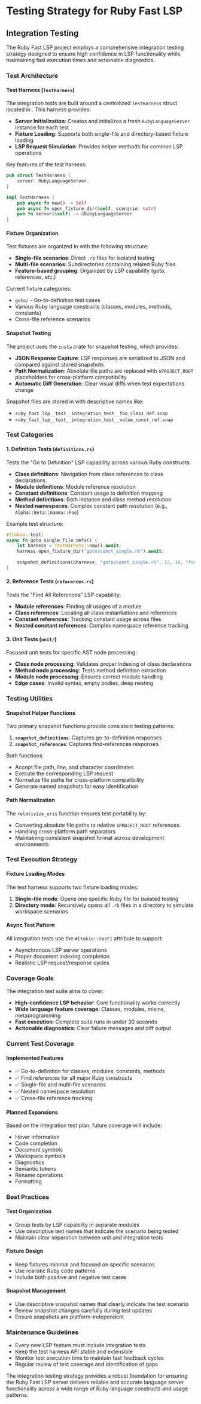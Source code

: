 # Testing Strategy for Ruby Fast LSP

## Integration Testing

The Ruby Fast LSP project employs a comprehensive integration testing strategy designed to ensure high confidence in LSP functionality while maintaining fast execution times and actionable diagnostics.

### Test Architecture

#### Test Harness (`TestHarness`)

The integration tests are built around a centralized `TestHarness` struct located in <mcfile name="integration_test.rs" path="src/test/integration_test.rs"></mcfile>. This harness provides:

- **Server Initialization**: Creates and initializes a fresh `RubyLanguageServer` instance for each test
- **Fixture Loading**: Supports both single-file and directory-based fixture loading
- **LSP Request Simulation**: Provides helper methods for common LSP operations

Key features of the test harness:

```rust
pub struct TestHarness {
    server: RubyLanguageServer,
}

impl TestHarness {
    pub async fn new() -> Self
    pub async fn open_fixture_dir(&self, scenario: &str)
    pub fn server(&self) -> &RubyLanguageServer
}
```

#### Fixture Organization

Test fixtures are organized in <mcfolder name="fixtures" path="src/test/fixtures"></mcfolder> with the following structure:

- **Single-file scenarios**: Direct `.rb` files for isolated testing
- **Multi-file scenarios**: Subdirectories containing related Ruby files
- **Feature-based grouping**: Organized by LSP capability (goto, references, etc.)

Current fixture categories:
- `goto/` - Go-to-definition test cases
- Various Ruby language constructs (classes, modules, methods, constants)
- Cross-file reference scenarios

#### Snapshot Testing

The project uses the `insta` crate for snapshot testing, which provides:

- **JSON Response Capture**: LSP responses are serialized to JSON and compared against stored snapshots
- **Path Normalization**: Absolute file paths are replaced with `$PROJECT_ROOT` placeholders for cross-platform compatibility
- **Automatic Diff Generation**: Clear visual diffs when test expectations change

Snapshot files are stored in <mcfolder name="snapshots" path="src/test/snapshots"></mcfolder> with descriptive names like:
- `ruby_fast_lsp__test__integration_test__foo_class_def.snap`
- `ruby_fast_lsp__test__integration_test__value_const_ref.snap`

### Test Categories

#### 1. Definition Tests (`definitions.rs`)

Tests the "Go to Definition" LSP capability across various Ruby constructs:

- **Class definitions**: Navigation from class references to class declarations
- **Module definitions**: Module reference resolution
- **Constant definitions**: Constant usage to definition mapping
- **Method definitions**: Both instance and class method resolution
- **Nested namespaces**: Complex constant path resolution (e.g., `Alpha::Beta::Gamma::Foo`)

Example test structure:
```rust
#[tokio::test]
async fn goto_single_file_defs() {
    let harness = TestHarness::new().await;
    harness.open_fixture_dir("goto/const_single.rb").await;
    
    snapshot_definitions(&harness, "goto/const_single.rb", 12, 14, "foo_class_def").await;
}
```

#### 2. Reference Tests (`references.rs`)

Tests the "Find All References" LSP capability:

- **Module references**: Finding all usages of a module
- **Class references**: Locating all class instantiations and references
- **Constant references**: Tracking constant usage across files
- **Nested constant references**: Complex namespace reference tracking

#### 3. Unit Tests (`unit/`)

Focused unit tests for specific AST node processing:

- **Class node processing**: Validates proper indexing of class declarations
- **Method node processing**: Tests method definition extraction
- **Module node processing**: Ensures correct module handling
- **Edge cases**: Invalid syntax, empty bodies, deep nesting

### Testing Utilities

#### Snapshot Helper Functions

Two primary snapshot functions provide consistent testing patterns:

1. **`snapshot_definitions`**: Captures go-to-definition responses
2. **`snapshot_references`**: Captures find-references responses

Both functions:
- Accept file path, line, and character coordinates
- Execute the corresponding LSP request
- Normalize file paths for cross-platform compatibility
- Generate named snapshots for easy identification

#### Path Normalization

The `relativize_uris` function ensures test portability by:
- Converting absolute file paths to relative `$PROJECT_ROOT` references
- Handling cross-platform path separators
- Maintaining consistent snapshot format across development environments

### Test Execution Strategy

#### Fixture Loading Modes

The test harness supports two fixture loading modes:

1. **Single-file mode**: Opens one specific Ruby file for isolated testing
2. **Directory mode**: Recursively opens all `.rb` files in a directory to simulate workspace scenarios

#### Async Test Pattern

All integration tests use the `#[tokio::test]` attribute to support:
- Asynchronous LSP server operations
- Proper document indexing completion
- Realistic LSP request/response cycles

### Coverage Goals

The integration test suite aims to cover:

- **High-confidence LSP behavior**: Core functionality works correctly
- **Wide language feature coverage**: Classes, modules, mixins, metaprogramming
- **Fast execution**: Complete suite runs in under 30 seconds
- **Actionable diagnostics**: Clear failure messages and diff output

### Current Test Coverage

#### Implemented Features
- ✅ Go-to-definition for classes, modules, constants, methods
- ✅ Find references for all major Ruby constructs
- ✅ Single-file and multi-file scenarios
- ✅ Nested namespace resolution
- ✅ Cross-file reference tracking

#### Planned Expansions
Based on the integration test plan, future coverage will include:
- Hover information
- Code completion
- Document symbols
- Workspace symbols
- Diagnostics
- Semantic tokens
- Rename operations
- Formatting

### Best Practices

#### Test Organization
- Group tests by LSP capability in separate modules
- Use descriptive test names that indicate the scenario being tested
- Maintain clear separation between unit and integration tests

#### Fixture Design
- Keep fixtures minimal and focused on specific scenarios
- Use realistic Ruby code patterns
- Include both positive and negative test cases

#### Snapshot Management
- Use descriptive snapshot names that clearly indicate the test scenario
- Review snapshot changes carefully during test updates
- Ensure snapshots are platform-independent

### Maintenance Guidelines

- Every new LSP feature must include integration tests
- Keep the test harness API stable and extensible
- Monitor test execution time to maintain fast feedback cycles
- Regular review of test coverage and identification of gaps

The integration testing strategy provides a robust foundation for ensuring the Ruby Fast LSP server delivers reliable and accurate language server functionality across a wide range of Ruby language constructs and usage patterns.